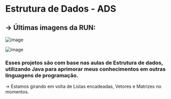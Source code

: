 # Estrutura de Dados - ADS

## -> Últimas imagens da RUN:

![image](https://github.com/user-attachments/assets/03528ecd-3c3a-42a6-b15f-1e1f2b385637)

![image](https://github.com/user-attachments/assets/91c57fb0-ae05-4848-8604-f93bceaca152)

### Esses projetos são com base nas aulas de Estrutura de dados, utilizando Java para aprimorar meus conhecimentos em outras linguagens de programação.
-> Estamos girando em volta de Listas encadeadas, Vetores e Matrizes no momentos.
